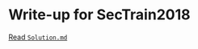 # Write-up for SecTrain2018
[Read `Solution.md`](https://github.com/vietbach22/sectrain2018/blob/master/Solution.md)
